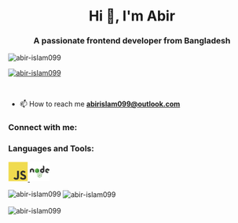 <h1 align="center">Hi 👋, I'm Abir</h1>
<h3 align="center">A passionate frontend developer from Bangladesh</h3>

<p align="left"> <img src="https://komarev.com/ghpvc/?username=abir-islam099&label=Profile%20views&color=0e75b6&style=flat" alt="abir-islam099" /> </p>

<p align="left"> <a href="https://github.com/ryo-ma/github-profile-trophy"><img src="https://github-profile-trophy.vercel.app/?username=abir-islam099" alt="abir-islam099" /></a> </p>

<p align="left"> <a href="https://twitter.com/" target="blank"><img src="https://img.shields.io/twitter/follow/?logo=twitter&style=for-the-badge" alt="" /></a> </p>

- 📫 How to reach me **abirislam099@outlook.com**

<h3 align="left">Connect with me:</h3>
<p align="left">
</p>

<h3 align="left">Languages and Tools:</h3>
<p align="left"> <a href="https://developer.mozilla.org/en-US/docs/Web/JavaScript" target="_blank" rel="noreferrer"> <img src="https://raw.githubusercontent.com/devicons/devicon/master/icons/javascript/javascript-original.svg" alt="javascript" width="40" height="40"/> </a> <a href="https://nodejs.org" target="_blank" rel="noreferrer"> <img src="https://raw.githubusercontent.com/devicons/devicon/master/icons/nodejs/nodejs-original-wordmark.svg" alt="nodejs" width="40" height="40"/> </a> </p>

<p><img align="left" src="https://github-readme-stats.vercel.app/api/top-langs?username=abir-islam099&show_icons=true&locale=en&layout=compact" alt="abir-islam099" /></p>

<p>&nbsp;<img align="center" src="https://github-readme-stats.vercel.app/api?username=abir-islam099&show_icons=true&locale=en" alt="abir-islam099" /></p>

<p><img align="center" src="https://github-readme-streak-stats.herokuapp.com/?user=abir-islam099&" alt="abir-islam099" /></p>
